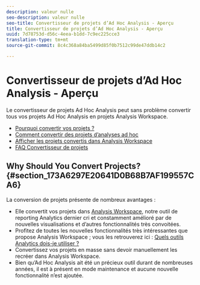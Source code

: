 ```yaml
---
description: valeur nulle
seo-description: valeur nulle
seo-title: Convertisseur de projets d’Ad Hoc Analysis - Aperçu
title: Convertisseur de projets d’Ad Hoc Analysis - Aperçu
uuid: 7d78753d-d56c-4eea-b1dd-7c9ec225cce3
translation-type: tm+mt
source-git-commit: 8c4c368a84ba5499d85f0b7512c99de47ddb14c2

---
```



# Convertisseur de projets d’Ad Hoc Analysis - Aperçu

Le convertisseur de projets Ad Hoc Analysis peut sans problème convertir tous vos projets Ad Hoc Analysis en projets Analysis Workspace.

* [Pourquoi convertir vos projets ?](/help/analyze/ad-hoc-analysis/c-aha-project-converter/aha2aw-overview.md#section_173A6297E20641D0B68B7AF199557CA6)
* [Comment convertir des projets d’analyses ad hoc](/help/analyze/ad-hoc-analysis/c-aha-project-converter/aha2aw-workflow.md#topic_5A55F73488704C5D8E42CDD04B5984DE)
* [Afficher les projets convertis dans Analysis Workspace](/help/analyze/ad-hoc-analysis/c-aha-project-converter/view-projects-workspace.md)
* [FAQ Convertisseur de projets](/help/analyze/ad-hoc-analysis/c-aha-project-converter/aha2aw-converter-faq.md#topic_8231595303AD403E9322645A63632D57)

## Why Should You Convert Projects? {#section_173A6297E20641D0B68B7AF199557CA6}

La conversion de projets présente de nombreux avantages :

* Elle convertit vos projets dans [Analysis Workspace](https://marketing.adobe.com/resources/help/en_US/analytics/analysis-workspace/), notre outil de reporting Analytics dernier cri et constamment amélioré par de nouvelles visualisations et d’autres fonctionnalités très convoitées.
* Profitez de toutes les nouvelles fonctionnalités très intéressantes que propose Analysis Workspace ; vous les retrouverez ici : [Quels outils Analytics dois-je utiliser ?](https://marketing.adobe.com/resources/help/en_US/reference/which_analytics_tool.html)
* Convertissez vos projets en masse sans devoir manuellement les recréer dans Analysis Workspace.
* Bien qu’Ad Hoc Analysis ait été un précieux outil durant de nombreuses années, il est à présent en mode maintenance et aucune nouvelle fonctionnalité n’est ajoutée.


